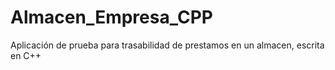 # Almacen_Empresa_CPP
Aplicación de prueba para trasabilidad de prestamos en un almacen, escrita en C++
